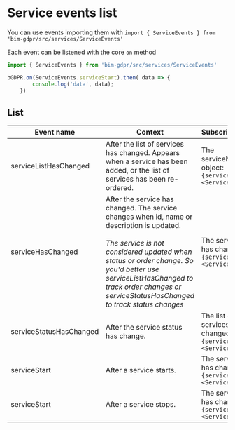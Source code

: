 # Service events list

You can use events importing them with `import { ServiceEvents } from 'bim-gdpr/src/services/ServiceEvents'
`

Each event can be listened with the core `on` method
```javascript
import { ServiceEvents } from 'bim-gdpr/src/services/ServiceEvents'

bGDPR.on(ServiceEvents.serviceStart).then( data => {
        console.log('data', data);
    })
```

## List

| Event name | Context | Subscription data |
|---|---|---|
|   serviceListHasChanged   |    After the list of services has changed. Appears when a service has been added, or the list of services has been re-ordered. |The serviceManager object: ```{serviceManager <ServiceManager>}```    |
|   serviceHasChanged   |   After the service has changed. The service changes when id, name or description is updated. <br/><br/>_The service is not considered updated when status or order change. So you'd better use serviceListHasChanged to track order changes or serviceStatusHasChanged to track status changes_   |  The service that has changed ```{service <Service>}```  |
|   serviceStatusHasChanged     |   After the service status has change. | The list of services that has changed : ```{services:[... <Service>]}```     |
|   serviceStart   |   After a service starts.   |  The service that has changed ```{service <Service>}```|
|   serviceStart    |   After a service stops.   |  The service that has changed ```{service <Service>}```|
